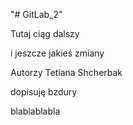 "# GitLab_2" 

Tutaj ciąg dalszy



i jeszcze jakieś zmiany

Autorzy Tetiana Shcherbak


dopisuję bzdury

blablablabla
